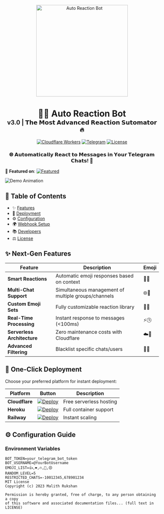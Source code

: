 <p align="center">
  <a href="https://t.me/Auto_ReactionBOT">
    <img src="https://raw.githubusercontent.com/Malith-Rukshan/Auto-Reaction-Bot/main/logo.png" width="300" height="300" alt="Auto Reaction Bot">
  </a>
</p>

<h1 align="center">
  🚀✨ Auto Reaction Bot <br/>
  <sub><sup>v3.0 | 𝗧𝗵𝗲 𝗠𝗼𝘀𝘁 𝗔𝗱𝘃𝗮𝗻𝗰𝗲𝗱 𝗥𝗲𝗮𝗰𝘁𝗶𝗼𝗻 𝗦𝘂𝘁𝗼𝗺𝗮𝘁𝗼𝗿 🔥</sup></sub>
</h1>

<div align="center">
  
[![Cloudflare Workers](https://img.shields.io/badge/Serverless-FREE-important?style=for-the-badge&logo=cloudflare)](https://workers.cloudflare.com/)
[![Telegram](https://img.shields.io/badge/Telegram-%40Auto__ReactionBOT-blue?style=for-the-badge&logo=telegram)](https://t.me/Auto_ReactionBOT)
[![License](https://img.shields.io/badge/License-MIT-success?style=for-the-badge)](LICENSE)

</div>

<div align="center">
  <h3>🌐 𝗔𝘂𝘁𝗼𝗺𝗮𝘁𝗶𝗰𝗮𝗹𝗹𝘆 𝗥𝗲𝗮𝗰𝘁 𝘁𝗼 𝗠𝗲𝘀𝘀𝗮𝗴𝗲𝘀 𝗶𝗻 𝗬𝗼𝘂𝗿 𝗧𝗲𝗹𝗲𝗴𝗿𝗮𝗺 𝗖𝗵𝗮𝘁𝘀! 💫</h3>
</div>

🎯 **Featured on**: [![Featured](https://img.shields.io/badge/ProductHunt-Featured-orange?style=flat)](https://www.producthunt.com/)

![Demo Animation](https://raw.githubusercontent.com/Malith-Rukshan/Auto-Reaction-Bot/main/preview.gif)

## 🧩 **Table of Contents**
- ✨ [Features](#-features)
- 🚀 [Deployment](#-deployment)
- ⚙️ [Configuration](#-configuration)
- 🌍 [Webhook Setup](#-webhook-configuration)
- 📚 [Developers](#-credits)
- ⚖️ [License](#-license)

## ✨ **Next-Gen Features**
| Feature | Description | Emoji |
|---------|-------------|-------|
| **Smart Reactions** | Automatic emoji responses based on context | 🤖💡 |
| **Multi-Chat Support** | Simultaneous management of multiple groups/channels | 🌐🔀 |
| **Custom Emoji Sets** | Fully customizable reaction library | 🎨✨ |
| **Real-Time Processing** | Instant response to messages (<100ms) | ⚡🕒 |
| **Serverless Architecture** | Zero maintenance costs with Cloudflare | ☁️💸 |
| **Advanced Filtering** | Blacklist specific chats/users | 🛑👤 |

## 🚀 **One-Click Deployment**
Choose your preferred platform for instant deployment:

| Platform | Button | Description |
|----------|--------|-------------|
| **Cloudflare** | [![Deploy](https://img.shields.io/badge/Deploy_to-CLOUDFLARE_WORKERS-blue?style=for-the-badge)](https://deploy.workers.cloudflare.com/?url=https://github.com/Malith-Rukshan/Auto-Reaction-Bot) | Free serverless hosting |
| **Heroku** | [![Deploy](https://img.shields.io/badge/Deploy_to-HEROKU-purple?style=for-the-badge)](https://heroku.com/deploy) | Full container support |
| **Railway** | [![Deploy](https://img.shields.io/badge/Deploy_to-RAILWAY-blue?style=for-the-badge)](https://railway.app/template/xAf8hY?referralCode=jC4ZQ_) | Instant scaling |

## ⚙️ **Configuration Guide**
### Environment Variables
```env
BOT_TOKEN=your_telegram_bot_token
BOT_USERNAME=@YourBotUsername
EMOJI_LIST=👍,❤️,🔥,🎉,😍
RANDOM_LEVEL=5
RESTRICTED_CHATS=-10012345,678901234
MIT License
Copyright (c) 2023 Malith Rukshan

Permission is hereby granted, free of charge, to any person obtaining a copy
of this software and associated documentation files... (full text in LICENSE)